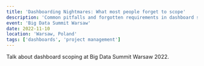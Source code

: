 ```yaml
---
title: 'Dashboarding Nightmares: What most people forget to scope'
description: 'Common pitfalls and forgotten requirements in dashboard scoping projects.'
event: 'Big Data Summit Warsaw'
date: 2022-11-10
location: 'Warsaw, Poland'
tags: ['dashboards', 'project management']
---
```


Talk about dashboard scoping at Big Data Summit Warsaw 2022.

